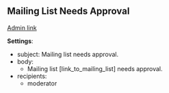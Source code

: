 ## Mailing List Needs Approval

[Admin link](http://local.dv.com/admin/structure/message/manage/mailing_list_needs_aproval)

**Settings**:
  - subject: Mailing list needs approval.
  - body:
    - Mailing list [link_to_mailing_list] needs approval.
  - recipients:
    - moderator
